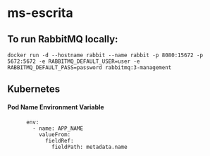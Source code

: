 # ms-escrita


## To run RabbitMQ locally:

```
docker run -d --hostname rabbit --name rabbit -p 8080:15672 -p 5672:5672 -e RABBITMQ_DEFAULT_USER=user -e RABBITMQ_DEFAULT_PASS=password rabbitmq:3-management
```

## Kubernetes

#### Pod Name Environment Variable


```
      env:
        - name: APP_NAME
          valueFrom:
            fieldRef:
              fieldPath: metadata.name
```
